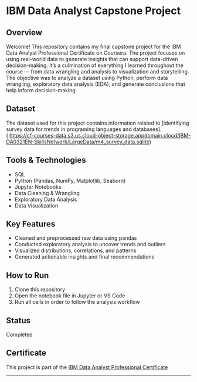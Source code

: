 # IBM Data Analyst Capstone Project

## Overview
Welcome! This repository contains my final capstone project for the IBM Data Analyst Professional Certificate on Coursera.
The project focuses on using real-world data to generate insights that can support data-driven decision-making. It’s a culmination of everything I learned throughout the course — from data wrangling and analysis to visualization and storytelling.
The objective was to analyze a dataset using Python, perform data wrangling, exploratory data analysis (EDA), and generate conclusions that help inform decision-making.

## Dataset
The dataset used for this project contains information related to [identifying survey data for trends in programing languages and databases].  
( https://cf-courses-data.s3.us.cloud-object-storage.appdomain.cloud/IBM-DA0321EN-SkillsNetwork/LargeData/m4_survey_data.sqlite)

## Tools & Technologies
- SQL 
- Python (Pandas, NumPy, Matplotlib, Seaborn)
- Jupyter Notebooks
- Data Cleaning & Wrangling
- Exploratory Data Analysis
- Data Visualization

## Key Features
- Cleaned and preprocessed raw data using pandas
- Conducted exploratory analysis to uncover trends and outliers
- Visualized distributions, correlations, and patterns
- Generated actionable insights and final recommendations


## How to Run
1. Clone this repository
2. Open the notebook file in Jupyter or VS Code
3. Run all cells in order to follow the analysis workflow

## Status
Completed

## Certificate
This project is part of the [IBM Data Analyst Professional Certificate](https://www.coursera.org/professional-certificates/ibm-data-analyst)

---
